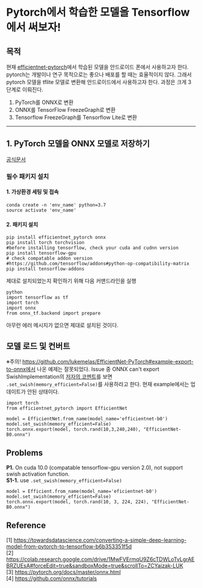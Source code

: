 
# Pytorch에서 학습한 모델을 Tensorflow 에서 써보자!

## 목적
현재 [efficientnet-pytorch](https://github.com/lukemelas/EfficientNet-PyTorch, "Efficient-PyTorch")에서 학습된 모델을 안드로이드 폰에서 사용하고자 한다.
pytorch는 개발이나 연구 목적으로는 좋으나 배포를 할 때는 효율적이지 않다. 그래서 pytorch 모델을 tflite 모델로 변환해 안드로이드에서 사용하고자 한다.
과정은 크게 3단계로 이뤄진다.
1. PyTorch를 ONNX로 변환
2. ONNX를 TensorFlow FreezeGraph로 변환
3. Tensorflow FreezeGraph를 Tensorflow Lite로 변환

---
## 1. PyTorch 모델을 ONNX 모델로 저장하기
[공식문서](https://pytorch.org/docs/master/onnx.html, "공식문서")

### 필수 패키지 설치

#### 1. 가상환경 세팅 및 접속
```
conda create -n 'env_name' python=3.7
source activate 'env_name'
```

#### 2. 패키지 설치
```
pip install efficientnet_pytorch onnx
pip install torch torchvision
#before installing tensorflow, check your cuda and cudnn version
pip install tensorflow-gpu
# check compatable addon version 
#https://github.com/tensorflow/addons#python-op-compatibility-matrix
pip install tensorflow-addons
```

제대로 설치되었는지 확인하기 위해 다음 커맨드라인을 실행
```
python
import tensorflow as tf
import torch
import onnx
from onnx_tf.backend import prepare
```
아무런 에러 메시지가 없으면 제대로 설치된 것이다.  

## 모델 로드 및 컨버트
※주의! https://github.com/lukemelas/EfficientNet-PyTorch#example-export-to-onnx에서 나온 예제는 잘못되었다. 
Issue 중 ONNX can't export SwishImplementation의 [저자의 코멘트](https://github.com/lukemelas/EfficientNet-PyTorch/issues/91#issuecomment-542994572, "저자의 코멘트")를 보면 ```.set_swish(memory_efficient=False)```를 사용하라고 한다. 현재 example에서는 업데이트가 안된 상태이다.

```
import torch
from efficientnet_pytorch import EfficientNet

model = EfficientNet.from_name(model_name='efficientnet-b0')
model.set_swish(memory_efficient=False)
torch.onnx.export(model, torch.rand(10,3,240,240), "EfficientNet-B0.onnx")
```

## Problems
**P1.** On cuda 10.0 (compatable tensorflow-gpu version 2.0), not support swish activation function.  
**S1-1.**
use ```.set_swish(memory_efficient=False)```
``` 
model = Efficient.from_name(model_name='eficientnet-b0')
model.set_swish(memory_efficient=False)
torch.onnx.export(model, torch.rand(10, 3, 224, 224), "EfficientNet-B0.onnx")
```

## Reference
[1] https://towardsdatascience.com/converting-a-simple-deep-learning-model-from-pytorch-to-tensorflow-b6b353351f5d  
[2] https://colab.research.google.com/drive/1MwFVErmqU9Z6cTDWLoTvLgrAEBRZUEsA#forceEdit=true&sandboxMode=true&scrollTo=ZCYajzak-LUK  
[3] https://pytorch.org/docs/master/onnx.html  
[4] https://github.com/onnx/tutorials  


